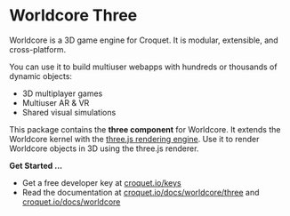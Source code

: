 # Worldcore Three

Worldcore is a 3D game engine for Croquet. It is modular, extensible, and cross-platform.

You can use it to build multiuser webapps with hundreds or thousands of dynamic objects:

* 3D multiplayer games
* Multiuser AR & VR
* Shared visual simulations

This package contains the **three component** for Worldcore. It extends the Worldcore kernel with the [three.js rendering engine](https://threejs.org/). Use it to render Worldcore objects in 3D using the three.js renderer.

**Get Started ...**

* Get a free developer key at [croquet.io/keys](https://croquet.io/keys/)
* Read the documentation at [croquet.io/docs/worldcore/three](https://croquet.io/docs/croquet/worldcore/three) and [croquet.io/docs/worldcore](https://croquet.io/docs/croquet/worldcore)
